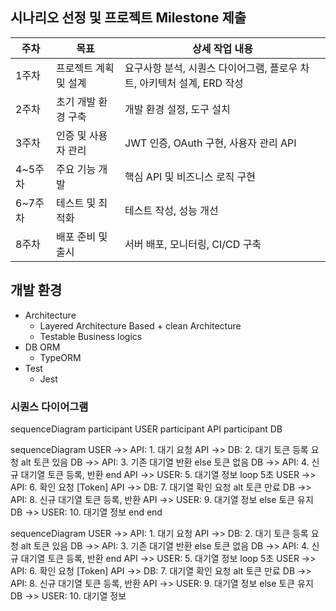 ## 시나리오 선정 및 프로젝트 Milestone 제출

| 주차    | 목표                  | 상세 작업 내용                                                         |
| ------- | --------------------- | ---------------------------------------------------------------------- |
| 1주차   | 프로젝트 계획 및 설계 | 요구사항 분석, 시퀀스 다이어그램, 플로우 차트, 아키텍처 설계, ERD 작성 |
| 2주차   | 초기 개발 환경 구축   | 개발 환경 설정, 도구 설치                                              |
| 3주차   | 인증 및 사용자 관리   | JWT 인증, OAuth 구현, 사용자 관리 API                                  |
| 4~5주차 | 주요 기능 개발        | 핵심 API 및 비즈니스 로직 구현                                         |
| 6~7주차 | 테스트 및 최적화      | 테스트 작성, 성능 개선                                                 |
| 8주차   | 배포 준비 및 출시     | 서버 배포, 모니터링, CI/CD 구축                                        |

## 개발 환경

- Architecture
  - Layered Architecture Based + clean Architecture
  - Testable Business logics
- DB ORM
  - TypeORM
- Test
  - Jest

### 시퀀스 다이어그램

sequenceDiagram
participant USER
participant API
participant DB

sequenceDiagram
USER ->> API: 1. 대기 요청
API ->> DB: 2. 대기 토큰 등록 요청
alt 토큰 있음
DB ->> API: 3. 기존 대기열 반환
else 토큰 없음
DB ->> API: 4. 신규 대기열 토큰 등록, 반환
end
API ->> USER: 5. 대기열 정보
loop 5초
USER ->> API: 6. 확인 요청 [Token]
API ->> DB: 7. 대기열 확인 요청
alt 토큰 만료
DB ->> API: 8. 신규 대기열 토큰 등록, 반환
API ->> USER: 9. 대기열 정보
else 토큰 유지
DB ->> USER: 10. 대기열 정보
end
end

sequenceDiagram
USER ->> API: 1. 대기 요청
API ->> DB: 2. 대기 토큰 등록 요청
alt 토큰 있음
DB ->> API: 3. 기존 대기열 반환
else 토큰 없음
DB ->> API: 4. 신규 대기열 토큰 등록, 반환
end
API ->> USER: 5. 대기열 정보
loop 5초
USER ->> API: 6. 확인 요청 [Token]
API ->> DB: 7. 대기열 확인 요청
alt 토큰 만료
DB ->> API: 8. 신규 대기열 토큰 등록, 반환
API ->> USER: 9. 대기열 정보
else 토큰 유지
DB ->> USER: 10. 대기열 정보
